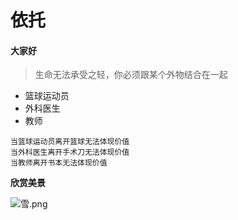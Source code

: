 # 依托

#### 大家好

> 生命无法承受之轻，你必须跟某个外物结合在一起

* 篮球运动员
* 外科医生
* 教师

```text
当篮球运动员离开篮球无法体现价值
当外科医生离开手术刀无法体现价值
当教师离开书本无法体现价值
```

**欣赏美景**

![&#x96EA;.png](http://upload-images.jianshu.io/upload_images/10762718-6139a376cf5ab803.png?imageMogr2/auto-orient/strip%7CimageView2/2/w/1240)

